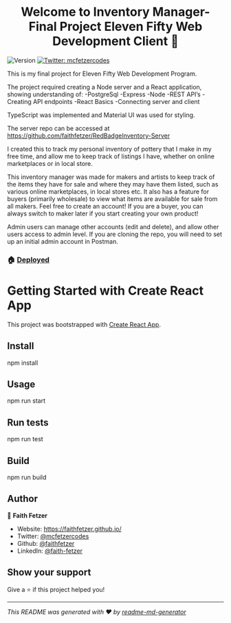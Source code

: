 <h1 align="center">Welcome to Inventory Manager- Final Project Eleven Fifty Web Development Client 👋</h1>
<p>
  <img alt="Version" src="https://img.shields.io/badge/version-0.1.0-blue.svg?cacheSeconds=2592000" />
  <a href="https://twitter.com/mcfetzercodes" target="_blank">
    <img alt="Twitter: mcfetzercodes" src="https://img.shields.io/twitter/follow/mcfetzercodes.svg?style=social" />
  </a>
</p>

> 
This is my final project for Eleven Fifty Web Development Program.

The project required creating a Node server and a React application, showing understanding of: 
-PostgreSql
-Express
-Node
-REST API’s
-Creating API endpoints
-React Basics
-Connecting server and client

TypeScript was implemented and Material UI was used for styling. 

The server repo can  be accessed at https://github.com/faithfetzer/RedBadgeInventory-Server

I created this to track my personal inventory of pottery that I make in my free time, and allow me to keep track of listings I have, whether on online marketplaces or in local store. 

This inventory manager was made for makers and artists to keep track of the items they have for sale and where they may have them listed, such as various online marketplaces, in local stores etc.
It also has a feature for buyers (primarily wholesale) to view what items are available for sale from all makers.
Feel free to create an account! If you are a buyer, you can always switch to maker later if you start creating your own product!

Admin users can manage other accounts (edit and delete), and allow other users access to admin level. If you are cloning the repo, you will need to set up an initial admin account in Postman. 

### 🏠 [Deployed](https://inventorymanager-fef.herokuapp.com/)

# Getting Started with Create React App

This project was bootstrapped with [Create React App](https://github.com/facebook/create-react-app).

## Install
npm install

## Usage

npm run start

## Run tests

npm run test

## Build

npm run build

## Author

👤 **Faith Fetzer**

* Website: https://faithfetzer.github.io/
* Twitter: [@mcfetzercodes](https://twitter.com/mcfetzercodes)
* Github: [@faithfetzer](https://github.com/faithfetzer)
* LinkedIn: [@faith-fetzer](https://linkedin.com/in/faith-fetzer)

## Show your support

Give a ⭐️ if this project helped you!

***
_This README was generated with ❤️ by [readme-md-generator](https://github.com/kefranabg/readme-md-generator)_